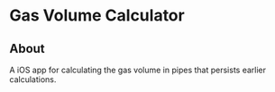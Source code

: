 # Gas Volume Calculator

## About

A iOS app for calculating the gas volume in pipes that persists earlier calculations.
